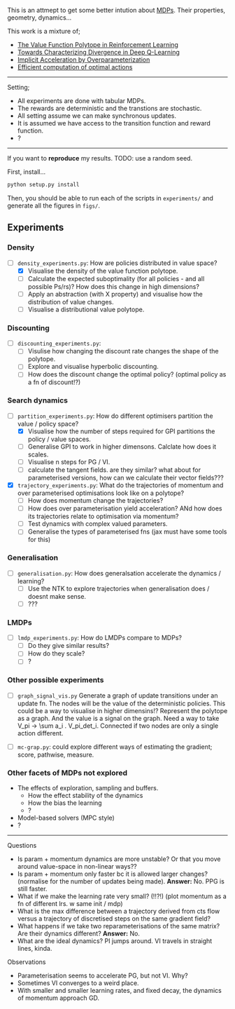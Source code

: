 This is an attmept to get some better intution about [MDPs](https://en.wikipedia.org/wiki/Markov_decision_process). Their properties, geometry, dynamics...

This work is a mixture of;

- [The Value Function Polytope in Reinforcement Learning](https://arxiv.org/abs/1901.11524)
- [Towards Characterizing Divergence in Deep Q-Learning](https://arxiv.org/abs/1903.08894)
- [Implicit Acceleration by Overparameterization](https://arxiv.org/abs/1802.06509)
- [Efficient computation of optimal actions](https://www.pnas.org/content/106/28/11478)

***

Setting;
- All experiments are done with tabular MDPs.
- The rewards are deterministic and the transtions are stochastic.
- All setting assume we can make synchronous updates.
- It is assumed we have access to the transition function and reward function.
- ?

***

If you want to __reproduce__ my results.
TODO: use a random seed.

First, install...

```python
python setup.py install
```

Then, you should be able to run each of the scripts in `experiments/` and generate all the figures in `figs/`.

## Experiments

### Density

- [ ] `density_experiments.py`: How are policies distributed in value space?
  - [x] Visualise the density of the value function polytope.
  - [ ] Calculate the expected suboptimality (for all policies - and all possible Ps/rs)? How does this change in high dimensions?
  - [ ] Apply an abstraction (with X property) and visualise how the distribution of value changes.
  - [ ] Visualise a distributional value polytope.

### Discounting

- [ ] `discounting_experiments.py`:
  - [ ] Visulise how changing the discount rate changes the shape of the polytope.
  - [ ] Explore and visualise hyperbolic discounting.
  - [ ] How does the discount change the optimal policy? (optimal policy as a fn of discount!?)

### Search dynamics

- [ ] `partition_experiments.py`: How do different optimisers partition the value / policy space?
  - [x] Visualise how the number of steps required for GPI partitions the policy / value spaces.
  - [ ] Generalise GPI to work in higher dimensons. Calclate how does it scales.
  - [ ] Visualise n steps for PG / VI.
  - [ ] calculate the tangent fields. are they similar? what about for parameterised versions, how can we calculate their vector fields???
- [x] `trajectory_experiments.py`: What do the trajectories of momentum and over parameterised optimisations look like on a polytope?
  - [ ] How does momentum change the trajectories?
  - [ ] How does over parameterisation yield acceleration? ANd how does its trajectories relate to optimisation via momentum?
  - [ ] Test dynamics with complex valued parameters.
  - [ ] Generalise the types of parameterised fns (jax must have some tools for this)

### Generalisation

- [ ] `generalisation.py`: How does generalsation accelerate the dynamics / learning?
  - [ ] Use the NTK to explore trajectories when generalisation does / doesnt make sense.
  - [ ] ???

### LMDPs

- [ ] `lmdp_experiments.py`: How do LMDPs compare to MDPs?
  - [ ] Do they give similar results?
  - [ ] How do they scale?
  - [ ] ?

### Other possible experiments

- [ ] `graph_signal_vis.py` Generate a graph of update transitions under an update fn. The nodes will be the value of the deterministic policies. This could be a way to visualise in higher dimensins!? Represent the polytope as a graph. And the value is a signal on the graph. Need a way to take V_pi -> \sum a_i . V_pi_det_i. Connected if two nodes are only a single action different.
- [ ] `mc-grap.py`: could explore different ways of estimating the gradient; score, pathwise, measure.


### Other facets of MDPs not explored

- The effects of exploration, sampling and buffers.
  - How the effect stability of the dynamics
  - How the bias the learning
  - ?
- Model-based solvers (MPC style)
- ?


***


Questions
- Is param + momentum dynamics are more unstable? Or that you move around value-space in non-linear ways??
- Is param + momentum only faster bc it is allowed larger changes? (normalise for the number of updates being made). __Answer:__ No. PPG is still faster.
- What if we make the learning rate very small? (!!?!) (plot momentum as a fn of different lrs. w same init / mdp)
- What is the max difference between a trajectory derived from cts flow versus a trajectory of discretised steps on the same gradient field?
- What happens if we take two reparameterisations of the same matrix? Are their dynamics different? __Answer:__ No.
- What are the ideal dynamics? PI jumps around. VI travels in straight lines, kinda.

Observations

- Parameterisation seems to accelerate PG, but not VI. Why?
- Sometimes VI converges to a weird place.
- With smaller and smaller learning rates, and fixed decay, the dynamics of momentum approach GD.

